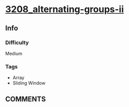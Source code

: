 # [3208_alternating-groups-ii](https://leetcode.com/problems/alternating-groups-ii/)

## Info

### Difficulty

Medium

### Tags

- Array
- Sliding Window

## __COMMENTS__

> 
